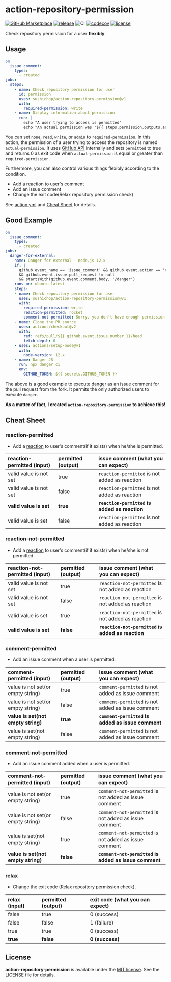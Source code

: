 # action-repository-permission

[![GitHub Marketplace](https://img.shields.io/badge/Marketplace-v1-undefined.svg?logo=github&logoColor=white)](https://github.com/marketplace/actions/repository-permission)
[![release](https://img.shields.io/github/v/release/sushichop/action-repository-permission.svg?color=blue)](https://github.com/sushichop/action-repository-permission/releases)
![CI](https://github.com/sushichop/action-repository-permission/workflows/CI/badge.svg)
[![codecov](https://codecov.io/gh/sushichop/action-repository-permission/branch/main/graph/badge.svg)](https://codecov.io/gh/sushichop/action-repository-permission)
[![license](https://img.shields.io/badge/license-MIT-blue.svg)](https://github.com/sushichop/action-repository-permission/blob/main/LICENSE)

Check repository permission for a user **flexibly**.

## Usage

```yaml
on
  issue_comment:
    types:
      - created
jobs:
  steps:
    - name: Check repository permission for user
      id: permission
      uses: sushichop/action-repository-permission@v1
      with:
        required-permission: write
    - name: Display information about permission
      run: |
        echo "A user trying to access is permitted"
        echo "An actual permission was '${{ steps.permission.outputs.actual-permission }}'"
```

You can set `none`, `read`, `write`, or `admin` to `required-permission`. In this action, the permission of a user trying to access the repository is named `actual-permission`. It uses [GitHub API](https://docs.github.com/en/rest/reference/repos#get-repository-permissions-for-a-user) internally and sets `permitted` to true and returns 0 as exit code when `actual-permission` is equal or greater than `required-permission`.

Furthermore, you can also control various things flexibly according to the condition.

 - Add a reaction to user's comment
 - Add an issue comment
 - Change the exit code(Relax repository permission check)

See [action.yml](action.yml) and [Cheat Sheet](#Cheat-Sheet) for details.

## Good Example

```yaml
on
  issue_comment:
    types:
      - created
jobs:
  danger-for-external:
    name: Danger for external - node.js 12.x
    if: |
      github.event_name == 'issue_comment' && github.event.action == 'created'
      && github.event.issue.pull_request != null 
      && startsWith(github.event.comment.body, '/danger')
    runs-on: ubuntu-latest
    steps:
    - name: Check repository permission for user
      uses: sushichop/action-repository-permission@v1
      with:
        required-permission: write
        reaction-permitted: rocket
        comment-not-permitted: Sorry, you don't have enough permission to execute `/danger`...
    - name: Clone the PR source
      uses: actions/checkout@v2
      with:
        ref: refs/pull/${{ github.event.issue.number }}/head
        fetch-depth: 0
    - uses: actions/setup-node@v1
      with:
        node-version: 12.x
    - name: Danger JS
      run: npx danger ci
      env:
        GITHUB_TOKEN: ${{ secrets.GITHUB_TOKEN }}
```

The above is a good example to execute [danger](https://danger.systems) as an issue comment for the pull request from the fork. It permits the only authorized users to execute `danger`.

**As a matter of fact, I created `action-repository-permission` to achieve this!**

## Cheat Sheet

### reaction-permitted

- Add a [reaction](https://docs.github.com/en/rest/reference/reactions#reaction-types) to user's comment(if it exists) when he/she is permitted.

| reaction-permitted (input) | permitted (output) | issue comment (what you can expect)           |
|:---------------------------|:-------------------|:----------------------------------------------|
| valid value is not set     | true               | `reaction-permitted` is not added as reaction |
| valid value is not set     | false              | `reaction-permitted` is not added as reaction |
| **valid value is set**     | **true**           | **`reaction-permitted` is added as reaction** |
| valid value is set         | false              | `reaction-permitted` is not added as reaction |

### reaction-not-permitted

- Add a [reaction](https://docs.github.com/en/rest/reference/reactions#reaction-types) to user's comment(if it exists) when he/she is not permitted.

| reaction-not-permitted (input) | permitted (output) | issue comment (what you can expect)               |
|:-------------------------------|:-------------------|:--------------------------------------------------|
| valid value is not set         | true               | `reaction-not-permitted` is not added as reaction |
| valid value is not set         | false              | `reaction-not-permitted` is not added as reaction |
| valid value is set             | true               | `reaction-not-permitted` is not added as reaction |
| **valid value is set**         | **false**          | **`reaction-not-permitted` is added as reaction** |

### comment-permitted

- Add an issue comment when a user is permitted.

| comment-permitted (input)          | permitted (output) | issue comment (what you can expect)               |
|:-----------------------------------|:-------------------|:--------------------------------------------------|
| value is not set(or empty string)  | true               | `comment-permitted` is not added as issue comment |
| value is not set(or empty string)  | false              | `comment-permitted` is not added as issue comment |
| **value is set(not empty string)** | **true**           | **`comment-permitted` is added as issue comment** |
| value is set(not empty string)     | false              | `comment-permitted` is not added as issue comment |

### comment-not-permitted

- Add an issue comment added when a user is permitted.

| comment-not-permitted (input)      | permitted (output) | issue comment (what you can expect)                   |
|:-----------------------------------|:-------------------|:------------------------------------------------------|
| value is not set(or empty string)  | true               | `comment-not-permitted` is not added as issue comment |
| value is not set(or empty string)  | false              | `comment-not-permitted` is not added as issue comment |
| value is set(not empty string)     | true               | `comment-not-permitted` is not added as issue comment |
| **value is set(not empty string)** | **false**          | **`comment-not-permitted` is added as issue comment** |

### relax

- Change the exit code (Relax repository permission check).

| relax (input) | permitted (output) | exit code (what you can expect) |
|:--------------|:-------------------|:--------------------------------|
| false         | true               | 0 (success)                     |
| false         | false              | 1 (failure)                     |
| true          | true               | 0 (success)                     |
| **true**      | **false**          | **0 (success)**                 |


## License

[MIT]: http://www.opensource.org/licenses/mit-license

**action-repository-permission** is available under the [MIT license][MIT]. See the LICENSE file for details.
